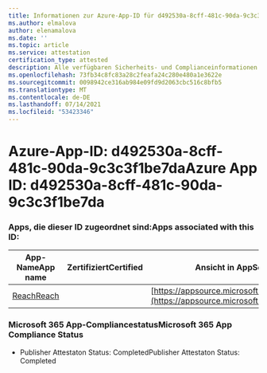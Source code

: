 ```yaml
---
title: Informationen zur Azure-App-ID für d492530a-8cff-481c-90da-9c3c3f1be7da
ms.author: elmalova
author: elenamalova
ms.date: ''
ms.topic: article
ms.service: attestation
certification_type: attested
description: Alle verfügbaren Sicherheits- und Complianceinformationen für d492530a-8cff-481c-90da-9c3c3f1be7da.
ms.openlocfilehash: 73fb34c8fc83a28c2feafa24c280e480a1e3622e
ms.sourcegitcommit: 0098942ce316ab984e09fd9d2063cbc516c8bfb5
ms.translationtype: MT
ms.contentlocale: de-DE
ms.lasthandoff: 07/14/2021
ms.locfileid: "53423346"
---
```

# <a name="azure-app-id-d492530a-8cff-481c-90da-9c3c3f1be7da"></a><span data-ttu-id="b418b-103">Azure-App-ID: d492530a-8cff-481c-90da-9c3c3f1be7da</span><span class="sxs-lookup"><span data-stu-id="b418b-103">Azure App ID: d492530a-8cff-481c-90da-9c3c3f1be7da</span></span>


### <a name="apps-associated-with-this-id"></a><span data-ttu-id="b418b-104">Apps, die dieser ID zugeordnet sind:</span><span class="sxs-lookup"><span data-stu-id="b418b-104">Apps associated with this ID:</span></span>
| <span data-ttu-id="b418b-105">**App-Name**</span><span class="sxs-lookup"><span data-stu-id="b418b-105">**App name**</span></span> | <span data-ttu-id="b418b-106">**Zertifiziert**</span><span class="sxs-lookup"><span data-stu-id="b418b-106">**Certified**</span></span> | <span data-ttu-id="b418b-107">**Ansicht in AppSource**</span><span class="sxs-lookup"><span data-stu-id="b418b-107">**View in AppSource**</span></span> |
|-|-|-|
| [<span data-ttu-id="b418b-108">Reach</span><span class="sxs-lookup"><span data-stu-id="b418b-108">Reach</span></span>](https://docs.microsoft.com/en-us/microsoft-365-app-certification/forward/WA200002045) |  | [https://appsource.microsoft.com/product/office/WA200002045](https://appsource.microsoft.com/product/office/WA200002045) |

### <a name="microsoft-365-app-compliance-status"></a><span data-ttu-id="b418b-109">Microsoft 365 App-Compliancestatus</span><span class="sxs-lookup"><span data-stu-id="b418b-109">Microsoft 365 App Compliance Status</span></span>
- <span data-ttu-id="b418b-110">Publisher Attestaton Status: Completed</span><span class="sxs-lookup"><span data-stu-id="b418b-110">Publisher Attestaton Status: Completed</span></span>
